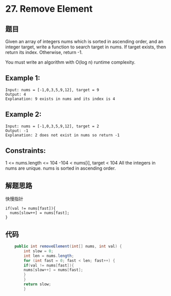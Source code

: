 # 27. Remove Element

## 题目

Given an array of integers nums which is sorted in ascending order, and an integer target, write a function to search target in nums. If target exists, then return its index. Otherwise, return -1.

You must write an algorithm with O(log n) runtime complexity.
## Example 1:
```
Input: nums = [-1,0,3,5,9,12], target = 9
Output: 4
Explanation: 9 exists in nums and its index is 4
```

## Example 2:

```
Input: nums = [-1,0,3,5,9,12], target = 2
Output: -1
Explanation: 2 does not exist in nums so return -1
```

## Constraints:

1 <= nums.length <= 104
-104 < nums[i], target < 104
All the integers in nums are unique.
nums is sorted in ascending order.

## 解题思路

快慢指针
```
if(val != nums[fast]){
  nums[slow++] = nums[fast];  
}
```

## 代码

```java
    public int removeElement(int[] nums, int val) {
        int slow = 0;
        int len = nums.length;
        for (int fast = 0; fast < len; fast++) {
        if(val != nums[fast]){
        nums[slow++] = nums[fast];
        }
        }
        return slow;
        }
```
